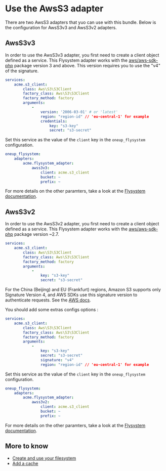 # Use the AwsS3 adapter

There are two AwsS3 adapters that yuo can use with this bundle. Below is the configuration for AwsS3v3 and AwsS3v2 adapters.

## AwsS3v3

In order to use the AwsS3v3 adapter, you first need to create
a client object defined as a service. This Flysystem adapter
works with the [aws/aws-sdk-php](https://packagist.org/packages/aws/aws-sdk-php) package version 3 and above. 
This version requires you to use the "v4" of the signature.

```yml
services:
    acme.s3_client:
        class: Aws\S3\S3Client
        factory_class: Aws\S3\S3Client
        factory_method: factory
        arguments:
            -
                version: '2006-03-01' # or 'latest'
                region: "region-id" // 'eu-central-1' for example
                credentials:
                    key: "s3-key"
                    secret: "s3-secret"
```

Set this service as the value of the `client` key in the `oneup_flysystem` configuration.

```yml
oneup_flysystem:
    adapters:
        acme.flysystem_adapter:
            awss3v3:
                client: acme.s3_client
                bucket: ~
                prefix: ~
```

For more details on the other paramters, take a look at the [Flysystem documentation](http://flysystem.thephpleague.com/adapter/aws-s3-v3/).

## AwsS3v2

In order to use the AwsS3v2 adapter, you first need to create
a client object defined as a service. This Flysystem adapter
works with the [aws/aws-sdk-php](https://packagist.org/packages/aws/aws-sdk-php) package version ~2.7.

```yml
services:
    acme.s3_client:
        class: Aws\S3\S3Client
        factory_class: Aws\S3\S3Client
        factory_method: factory
        arguments:
            -
                key: "s3-key"
                secret: "s3-secret"
```

For the China (Beijing) and EU (Frankfurt) regions, Amazon S3 supports only Signature Version 4, and AWS SDKs use this signature version to authenticate requests. See the [AWS docs](http://docs.aws.amazon.com/AmazonS3/latest/dev/UsingAWSSDK.html).

You should add some extras configs options :

```yml
services:
    acme.s3_client:
        class: Aws\S3\S3Client
        factory_class: Aws\S3\S3Client
        factory_method: factory
        arguments:
            -
                key: "s3-key"
                secret: "s3-secret"
                signature: "v4"
                region: "region-id" // 'eu-central-1' for example
```

Set this service as the value of the `client` key in the `oneup_flysystem` configuration.

```yml
oneup_flysystem:
    adapters:
        acme.flysystem_adapter:
            awss3v2:
                client: acme.s3_client
                bucket: ~
                prefix: ~
```

For more details on the other paramters, take a look at the [Flysystem documentation](http://flysystem.thephpleague.com/adapter/aws-s3-v2/).

## More to know
* [Create and use your filesystem](filesystem_create.md)
* [Add a cache](filesystem_cache.md)
